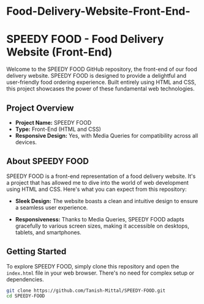 # Food-Delivery-Website-Front-End-
# SPEEDY FOOD - Food Delivery Website (Front-End)

Welcome to the SPEEDY FOOD GitHub repository, the front-end of our food delivery website. SPEEDY FOOD is designed to provide a delightful and user-friendly food ordering experience. Built entirely using HTML and CSS, this project showcases the power of these fundamental web technologies.

## Project Overview

- **Project Name:** SPEEDY FOOD
- **Type:** Front-End (HTML and CSS)
- **Responsive Design:** Yes, with Media Queries for compatibility across all devices.

## About SPEEDY FOOD

SPEEDY FOOD is a front-end representation of a food delivery website. It's a project that has allowed me to dive into the world of web development using HTML and CSS. Here's what you can expect from this repository:

- **Sleek Design:** The website boasts a clean and intuitive design to ensure a seamless user experience.

- **Responsiveness:** Thanks to Media Queries, SPEEDY FOOD adapts gracefully to various screen sizes, making it accessible on desktops, tablets, and smartphones.

## Getting Started

To explore SPEEDY FOOD, simply clone this repository and open the `index.html` file in your web browser. There's no need for complex setup or dependencies.

```bash
git clone https://github.com/Tanish-Mittal/SPEEDY-FOOD.git
cd SPEEDY-FOOD
